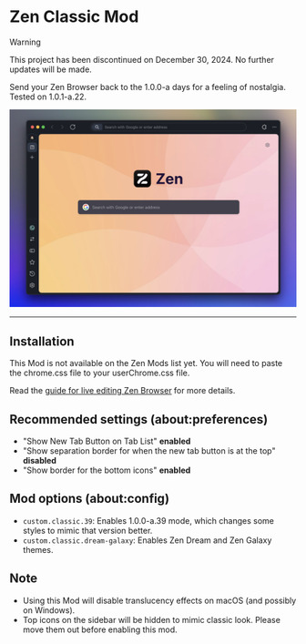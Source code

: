 # Zen Classic Mod
> [!WARNING]
> This project has been discontinued on December 30, 2024. No further updates will be made.

Send your Zen Browser back to the 1.0.0-a days for a feeling of nostalgia. Tested on 1.0.1-a.22.

![](https://github.com/greeeen-dev/zen-classic-mod/blob/main/image.png?raw=true)

---

## Installation
This Mod is not available on the Zen Mods list yet. You will need to paste the chrome.css file to your
userChrome.css file.

Read the [guide for live editing Zen Browser](https://docs.zen-browser.app/guides/live-editing) for more
details.

## Recommended settings (about:preferences)
- "Show New Tab Button on Tab List" **enabled**
- "Show separation border for when the new tab button is at the top" **disabled**
- "Show border for the bottom icons" **enabled**

## Mod options (about:config)
- `custom.classic.39`: Enables 1.0.0-a.39 mode, which changes some styles to mimic that version better.
- `custom.classic.dream-galaxy`: Enables Zen Dream and Zen Galaxy themes.

## Note
- Using this Mod will disable translucency effects on macOS (and possibly on Windows).
- Top icons on the sidebar will be hidden to mimic classic look. Please move them out before enabling this mod.
